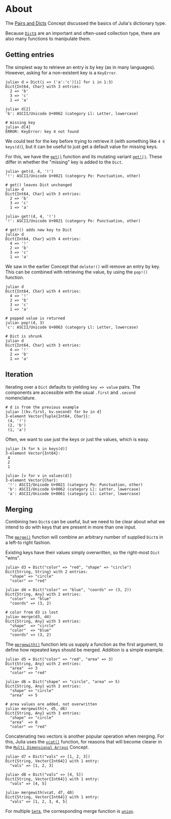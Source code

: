 # About

The [Pairs and Dicts][pairs-dicts] Concept discussed the basics of Julia's dictionary type.

Because [`Dict`s][dict] are an important and often-used collection type, there are also many functions to manipulate them.

## Getting entries

The simplest way to retrieve an entry is by key (as in many languages).
However, asking for a non-existent key is a `KeyError`.

```julia-repl
julia> d = Dict(i => ('a':'c')[i] for i in 1:3)
Dict{Int64, Char} with 3 entries:
  2 => 'b'
  3 => 'c'
  1 => 'a'

julia> d[2]
'b': ASCII/Unicode U+0062 (category Ll: Letter, lowercase)

# missing key
julia> d[4]
ERROR: KeyError: key 4 not found
```

We could test for the key before trying to retrieve it (with something like `4 ∈ keys(d)`), but it can be useful to just get a default value for missing keys.

For this, we have the [`get()`][get] function and its mutating variant [`get!()`][get-bang].
These differ in whether the "missing" key is added to the `Dict`.

```julia-repl
julia> get(d, 4, '!')
'!': ASCII/Unicode U+0021 (category Po: Punctuation, other)

# get() leaves Dict unchanged
julia> d
Dict{Int64, Char} with 3 entries:
  2 => 'b'
  3 => 'c'
  1 => 'a'

julia> get!(d, 4, '!')
'!': ASCII/Unicode U+0021 (category Po: Punctuation, other)

# get!() adds new key to Dict
julia> d
Dict{Int64, Char} with 4 entries:
  4 => '!'
  2 => 'b'
  3 => 'c'
  1 => 'a'
```

We saw in the earlier Concept that `delete!()` will remove an entry by key.
This can be combined with retrieving the value, by using the `pop!()` function.

```julia-repl
julia> d
Dict{Int64, Char} with 4 entries:
  4 => '!'
  2 => 'b'
  3 => 'c'
  1 => 'a'

# popped value is returned
julia> pop!(d, 3)
'c': ASCII/Unicode U+0063 (category Ll: Letter, lowercase)

# Dict is shrunk
julia> d
Dict{Int64, Char} with 3 entries:
  4 => '!'
  2 => 'b'
  1 => 'a'
```

## Iteration

Iterating over a `Dict` defaults to yielding `key => value` pairs.
The components are accessible with the usual `.first` and `.second` nomenclature.

```julia-repl
# d is from the previous example
julia> [(kv.first, kv.second) for kv in d]
3-element Vector{Tuple{Int64, Char}}:
 (4, '!')
 (2, 'b')
 (1, 'a')
```

Often, we want to use just the keys or just the values, which is easy.

```juliajulia> [k for k in keys(d)]
julia> [k for k in keys(d)]
3-element Vector{Int64}:
 4
 2
 1

julia> [v for v in values(d)]
3-element Vector{Char}:
 '!': ASCII/Unicode U+0021 (category Po: Punctuation, other)
 'b': ASCII/Unicode U+0062 (category Ll: Letter, lowercase)
 'a': ASCII/Unicode U+0061 (category Ll: Letter, lowercase)
```

## Merging

Combining two `Dict`s can be useful, but we need to be clear about what we intend to do with keys that are present in more than one input.

The [`merge()`][merge] function will combine an arbitrary number of supplied `Dict`s in a left-to right fashion.

Existing keys have their values simply overwritten, so the right-most `Dict` "wins".

```julia-repl
julia> d3 = Dict("color" => "red", "shape" => "circle")
Dict{String, String} with 2 entries:
  "shape" => "circle"
  "color" => "red"

julia> d4 = Dict("color" => "blue", "coords" => (3, 2))
Dict{String, Any} with 2 entries:
  "color"  => "blue"
  "coords" => (3, 2)

# color from d3 is lost
julia> merge(d3, d4)
Dict{String, Any} with 3 entries:
  "shape"  => "circle"
  "color"  => "blue"
  "coords" => (3, 2)
```

The [`mergewith()`][mergewith] function lets us supply a function as the first argument, to define how repeated keys should be merged.
Addition is a simple example.

```julia-repl
julia> d5 = Dict("color" => "red", "area" => 3)
Dict{String, Any} with 2 entries:
  "area"  => 3
  "color" => "red"

julia> d6 = Dict("shape" => "circle", "area" => 5)
Dict{String, Any} with 2 entries:
  "shape" => "circle"
  "area"  => 5

# area values are added, not overwritten
julia> mergewith(+, d5, d6)
Dict{String, Any} with 3 entries:
  "shape" => "circle"
  "area"  => 8
  "color" => "red"
```

Concatenating two vectors is another popular operation when merging.
For this, Julia uses the [`vcat()`][vcat] function, for reasons that will become clearer in the [`Multi Dimensional Arrays`][multidim] Concept.

```julia-repl
julia> d7 = Dict("vals" => [1, 2, 3])
Dict{String, Vector{Int64}} with 1 entry:
  "vals" => [1, 2, 3]

julia> d8 = Dict("vals" => [4, 5])
Dict{String, Vector{Int64}} with 1 entry:
  "vals" => [4, 5]

julia> mergewith(vcat, d7, d8)
Dict{String, Vector{Int64}} with 1 entry:
  "vals" => [1, 2, 3, 4, 5]
```

For multiple [`Set`s][sets], the corresponding merge function is [`union`][union].


[pairs-dicts]: https://exercism.org/tracks/julia/concepts/pairs-and-dicts
[dict]: https://docs.julialang.org/en/v1/base/collections/#Dictionaries
[get]: https://docs.julialang.org/en/v1/base/collections/#Base.get
[get-bang]: https://docs.julialang.org/en/v1/base/collections/#Base.get!
[merge]: https://docs.julialang.org/en/v1/base/collections/#Base.merge
[mergewith]: https://docs.julialang.org/en/v1/base/collections/#Base.mergewith
[multidim]: https://exercism.org/tracks/julia/concepts/multi-dimensional-arrays
[vcat]: https://docs.julialang.org/en/v1/base/arrays/#Base.vcat
[union]: https://docs.julialang.org/en/v1/base/collections/#Base.union
[sets]: https://exercism.org/tracks/julia/concepts/sets
